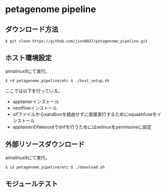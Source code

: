 # petagenome pipeline

## ダウンロード方法

`
$ git clone https://github.com/jinn0027/petagenome_pipeline.git
`

## ホスト環境設定

almalinux9にて実行。

`
$ cd petagenome_pipeline/etc
$ ./host_setup.sh
`

ここでは以下を行っている。

- apptainerインストール
- nextflowインストール
- sifファイルからsandboxを経由せずに直接実行するためにsquashfuseをインストール
- apptainerのfakerootでdnfを行うためにはselinuxをpermissiveに設定

## 外部リソースダウンロード

almalinux9にて実行。

`
$ cd petagenome_pipeline/etc
$ ./download.sh
`

## モジュールテスト




